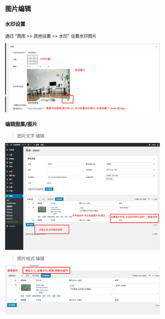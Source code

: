 ## 图片编辑

### 水印设置

通过 "图库 >> 其他设置 >> 水印" 设置水印图片

![1](/images/gallery/edit2.png)

### 编辑图集/图片

> 图片文字 编辑

![1](/images/gallery/edit1.png)


> 图片格式 编辑

![3](/images/gallery/edit3.png)
